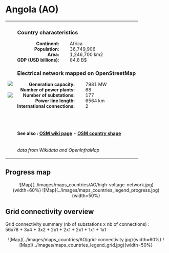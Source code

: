 # Angola (AO)

<table width="90%">
<tr>
<td>
<img src="http://commons.wikimedia.org/wiki/Special:FilePath/Flag%20of%20Angola.svg" width="250">
<br><br>
<img src="http://commons.wikimedia.org/wiki/Special:FilePath/Angola%20%28orthographic%20projection%29.svg" width="250"></td>
<td>
<h3>Country characteristics</h3>
<div style="display: inline-block;text-align:right;margin-right:30px;font-weight: bold;">
Continent:<br>Population:<br>Area:<br>GDP (USD billions):
</div>
<div style="display: inline-block;">
Africa<br>36,749,906<br>1,246,700 km2<br>84.8 B$
</div>
<h3>Electrical network mapped on OpenStreetMap</h3>
<div style="display: inline-block;text-align:right;margin-right:30px;font-weight: bold;">Generation capacity:<br>
Number of power plants:<br>
Number of substations:<br>
Power line length:<br>
International connections:<br>
</div>
<div style="display: inline-block;">7981 MW<br>
68<br>
177<br>
6564 km<br>
2<br>
</div>

<br><br><h4>See also :
<a href="https://wiki.openstreetmap.org/wiki/Power_networks/Angola" target="_blank">OSM wiki page</a> -
<a href="https://openstreetmap.org/relation/195267" target="_blank">OSM country shape</a>
</h4>

<br><i>data from Wikidata and OpenInfraMap</i>
</td>
</tr>
</table>


## Progress map

<center>
![Map](../images/maps_countries/AO/high-voltage-network.jpg){width=60%}
![Map](../images/maps_countries_legend_progress.jpg){width=50%}
</center>



## Grid connectivity overview

Grid connectivity summary (nb of substations x nb of connections) :<br>56x78 + 3x4 + 3x2 + 2x1 + 2x1 + 2x1 + 1x1 + 1x1

<center>
![Map](../images/maps_countries/AO/grid-connectivity.jpg){width=60%}
![Map](../images/maps_countries_legend_grid.jpg){width=50%}
</center>

